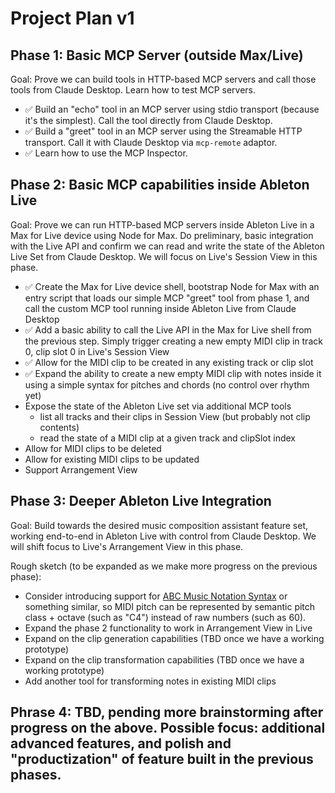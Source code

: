 # Project Plan v1

## Phase 1: Basic MCP Server (outside Max/Live)

Goal: Prove we can build tools in HTTP-based MCP servers and call those tools from Claude Desktop. Learn how to test MCP servers.

- ✅ Build an "echo" tool in an MCP server using stdio transport (because it's the simplest). Call the tool directly from Claude Desktop.
- ✅ Build a "greet" tool in an MCP server using the Streamable HTTP transport. Call it with Claude Desktop via `mcp-remote` adaptor.
- ✅ Learn how to use the MCP Inspector.

## Phase 2: Basic MCP capabilities inside Ableton Live

Goal: Prove we can run HTTP-based MCP servers inside Ableton Live in a Max for Live device using Node for Max. Do preliminary, basic integration with the Live API and confirm we can read and write the state of the Ableton Live Set from Claude Desktop. We will focus on Live's Session View in this phase.

- ✅ Create the Max for Live device shell, bootstrap Node for Max with an entry script that loads our simple MCP "greet" tool from phase 1, and call the custom MCP tool running inside Ableton Live from Claude Desktop
- ✅ Add a basic ability to call the Live API in the Max for Live shell from the previous step. Simply trigger creating a new empty MIDI clip in track 0, clip slot 0 in Live's Session View
- ✅ Allow for the MIDI clip to be created in any existing track or clip slot
- ✅ Expand the ability to create a new empty MIDI clip with notes inside it using a simple syntax for pitches and chords (no control over rhythm yet)
- Expose the state of the Ableton Live set via additional MCP tools
  - list all tracks and their clips in Session View (but probably not clip contents)
  - read the state of a MIDI clip at a given track and clipSlot index
- Allow for MIDI clips to be deleted
- Allow for existing MIDI clips to be updated
- Support Arrangement View

## Phase 3: Deeper Ableton Live Integration

Goal: Build towards the desired music composition assistant feature set, working end-to-end in Ableton Live with control from Claude Desktop. We will shift focus to Live's Arrangement View in this phase.

Rough sketch (to be expanded as we make more progress on the previous phase):

- Consider introducing support for [ABC Music Notation Syntax](https://abcwiki.org/abc:syntax) or something similar, so MIDI pitch can be represented by semantic pitch class + octave (such as "C4") instead of raw numbers (such as 60).
- Expand the phase 2 functionality to work in Arrangement View in Live
- Expand on the clip generation capabilities (TBD once we have a working prototype)
- Expand on the clip transformation capabilities (TBD once we have a working prototype)
- Add another tool for transforming notes in existing MIDI clips

## Phrase 4: TBD, pending more brainstorming after progress on the above. Possible focus: additional advanced features, and polish and "productization" of feature built in the previous phases.
